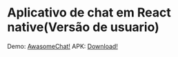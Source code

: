 # Aplicativo de chat em React native(Versão de usuario)

Demo: [AwasomeChat!](https://appetize.io/app/z5wk4qhpv7w509hvjxjke7r6y0)
APK: [Download!](https://drive.google.com/file/d/1bqJUFWctOVipDDQvEhjOP3IwQM0sUGhd/view?usp=sharing)

